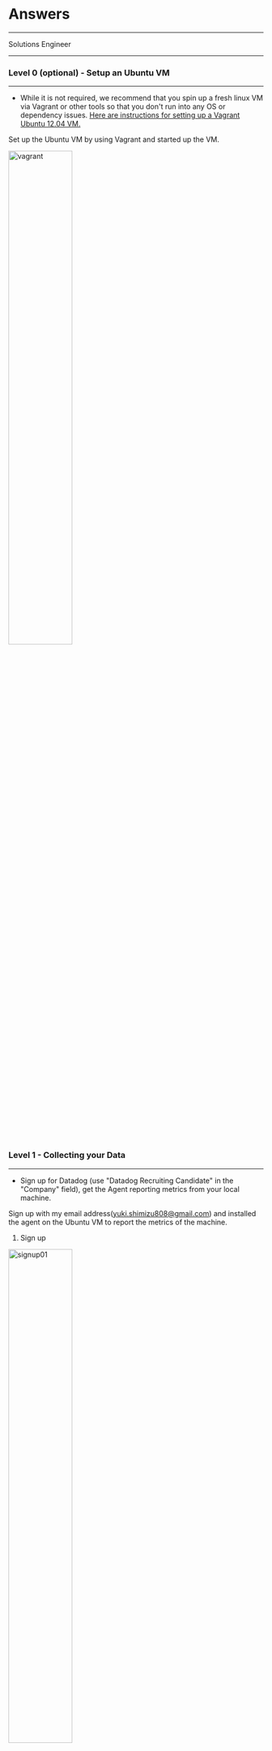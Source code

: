 # Answers
___

Solutions Engineer
___


### Level 0 (optional) - Setup an Ubuntu VM
---

* While it is not required, we recommend that you spin up a fresh linux VM via Vagrant or other tools so that you don't run into any OS or dependency issues. [Here are instructions for setting up a Vagrant Ubuntu 12.04 VM.](https://www.vagrantup.com/docs/getting-started/)

Set up the Ubuntu VM by using Vagrant and started up the VM.

<img src="https://raw.githubusercontent.com/yuki0808/Images/master/20170902/20170902_000.png" width="50%" height="50%" alt="vagrant" title="vagrant">

### Level 1 - Collecting your Data
---
* Sign up for Datadog (use "Datadog Recruiting Candidate" in the "Company" field), get the Agent reporting metrics from your local machine.

Sign up with my email address(yuki.shimizu808@gmail.com) and installed the agent on the Ubuntu VM to report the metrics of the machine.


1. Sign up

<img src="https://raw.githubusercontent.com/yuki0808/Images/master/20170902/20170902_001_01.png" width="50%" height="50%" alt="signup01" title="signup01">

2. Installed Agent
 
Get API Key

<img src="https://raw.githubusercontent.com/yuki0808/Images/master/20170902/20170902_003.png" width="50%" height="50%" alt="installagent02" title="installagent02">

 Install Agent on VM

<img src="https://raw.githubusercontent.com/yuki0808/Images/master/20170902/20170902_004.png" width="50%" height="50%" alt="installagent03" title="installagent03">

<img src="https://raw.githubusercontent.com/yuki0808/Images/master/20170902/20170902_005.png" width="50%" height="50%" alt="installagent04" title="installagent04">

3. Dashboad Report Screen
 
  <img src="https://raw.githubusercontent.com/yuki0808/Images/master/20170902/20170902_006.png" width="50%" height="50%" alt="dashboard01" title="dashboard01">
 
  <img src="https://raw.githubusercontent.com/yuki0808/Images/master/20170902/20170902_007.png" width="50%" height="50%" alt="dashboard02" title="dashboard02">
 


* Bonus question: In your own words, what is the Agent?

The Datadog Agent is a software which developed in Python language and runs on various platforms such as Windows, Linux(CentOS, RedHat, Ubuntu...), and MacOS.
It collects the machine's system resources, data, metric, and events (e.g. CPU, Memory, Disk IO, Networking Usage) .
The agent gathers the machine's data and send the data to Datadog to monitor the machine's performance.


* Add tags in the Agent config file and show us a screenshot of your host and its tags on the Host Map page in Datadog.

1. Edit Agent config File

Agent config file on the VM

```
/etc/dd-agent/datadog.conf
```

Edit the config file to add tags.

  <img src="https://raw.githubusercontent.com/yuki0808/Images/master/20170902/20170902_008_01.png" width="50%" height="50%" alt="conffile01" title="conffile01">
 
  <img src="https://raw.githubusercontent.com/yuki0808/Images/master/20170902/20170902_008_02.png" width="50%" height="50%" alt="conffile02" title="conffile02">

Diff result of between the original file and edited file
  <img src="https://raw.githubusercontent.com/yuki0808/Images/master/20170902/20170902_008_03.png" width="50%" height="50%" alt="conffile03" title="conffile03">


2. Edit Agent config File

Before add the tags.

<img src="https://raw.githubusercontent.com/yuki0808/Images/master/20170902/20170902_008.png" width="50%" height="50%" alt="conffile04" title="conffile04">

After add the tags.

<img src="https://raw.githubusercontent.com/yuki0808/Images/master/20170902/20170902_009.png" width="50%" height="50%" alt="conffile05" title="conffile05">

* Install a database on your machine (MongoDB, MySQL, or PostgreSQL) and then install the respective Datadog integration for that database.

1. Install MySQL Datbase on the VM.

<img src="https://raw.githubusercontent.com/yuki0808/Images/master/20170902/20170902_010.png" width="50%" height="50%" alt="mysql01" title="mysql01">

<img src="https://raw.githubusercontent.com/yuki0808/Images/master/20170902/20170902_011.png" width="50%" height="50%" alt="mysql02" title="mysql02">


2. Install the respective Datadog integration for MySQL. 
 
Create the datadog user and grant privileges.

<img src="https://raw.githubusercontent.com/yuki0808/Images/master/20170902/20170902_012.png" width="50%" height="50%" alt="mysql03" title="mysql03">

<img src="https://raw.githubusercontent.com/yuki0808/Images/master/20170902/20170902_013.png" width="50%" height="50%" alt="mysql04" title="mysql04">

Create and edit the mysql configuration file.

```
/etc/dd-agent/conf.d/mysql.yaml
```

<img src="https://raw.githubusercontent.com/yuki0808/Images/master/20170902/20170902_014.png" width="50%" height="50%" alt="mysql05" title="mysql05">

Restart Agent

<img src="https://raw.githubusercontent.com/yuki0808/Images/master/20170902/20170902_015.png" width="50%" height="50%" alt="mysql06" title="mysql06">

Check the status by using [info] command.

<img src="https://raw.githubusercontent.com/yuki0808/Images/master/20170902/20170902_016.png" width="50%" height="50%" alt="mysql07" title="mysql07">


3. Dashboard Report

See the dashboard report so that the mysql joined the part of the metric targets.

<img src="https://raw.githubusercontent.com/yuki0808/Images/master/20170902/20170902_017.png" width="50%" height="50%" alt="mysql07" title="mysql07">


* Write a custom Agent check that samples a random value. Call this new metric: `test.support.random`

1. Create and edit the custom agent check file.

```
/etc/dd-agent/checks.d/test_random.py
```
<img src="https://raw.githubusercontent.com/yuki0808/Images/master/20170902/20170902_018.png" width="50%" height="50%" alt="custage01" title="custage01">


2. Create and edit the config file.

```
/etc/dd-agent/conf.d/test_random.yaml
```
<img src="https://raw.githubusercontent.com/yuki0808/Images/master/20170902/20170902_019.png" width="50%" height="50%" alt="custage02" title="custage02">

3. Validate the custome agent check

<img src="https://raw.githubusercontent.com/yuki0808/Images/master/20170902/20170902_020.png" width="50%" height="50%" alt="custage03" title="custage03">

4. Check the new metric `test.support.random` is monitoring on Datadog.

<img src="https://raw.githubusercontent.com/yuki0808/Images/master/20170902/20170902_020_01.png" width="50%" height="50%" alt="custage04" title="custage04">


### Level 2 - Visualizing your Data
---
* Since your database integration is reporting now, clone your database integration dashboard and add additional database metrics to it as well as your `test.support.random` metric from the custom Agent check.

1. Clone the database dashboard.

<img src="https://raw.githubusercontent.com/yuki0808/Images/master/20170902/20170902_022.png" width="50%" height="50%" alt="clone01" title="clone01">

<img src="https://raw.githubusercontent.com/yuki0808/Images/master/20170902/20170902_023.png" width="50%" height="50%" alt="clone02" title="clone02">

<img src="https://raw.githubusercontent.com/yuki0808/Images/master/20170902/20170902_024.png" width="50%" height="50%" alt="clone03" title="clone03">


2. Add `test.support.random` metric to the cloned dashboard.

<img src="https://raw.githubusercontent.com/yuki0808/Images/master/20170902/20170902_025.png" width="50%" height="50%" alt="clone04" title="clone04">

<img src="https://raw.githubusercontent.com/yuki0808/Images/master/20170902/20170902_026.png" width="50%" height="50%" alt="clone05" title="clone05">

<img src="https://raw.githubusercontent.com/yuki0808/Images/master/20170902/20170902_027.png" width="50%" height="50%" alt="clone06" title="clone06">

<img src="https://raw.githubusercontent.com/yuki0808/Images/master/20170902/20170902_028.png" width="50%" height="50%" alt="clone07" title="clone07">


* Bonus question: What is the difference between a timeboard and a screenboard?

■Timeboards 

All graphs are always scoped to the same time and graphs will always appear in a grid-like fashion. This makes them generally better for troubleshooting and correlation. Graphs from a TimeBoard can be shared individually.

■ScreenBoards 

These are flexible, far more customizable and are great for getting a high-level look into a system. They are created with drag-and-drop widgets, which can each have a different time frame.
ScreenBoards can be shared as a whole live and as a read-only entity, whereas TimeBoards cannot.


* Take a snapshot of your `test.support.random` graph and draw a box around a section that shows it going above 0.90. Make sure this snapshot is sent to your email by using the @notification

1. Set the line maker at 0.9 so easy-to-recognize to find the alert metric values.

<img src="https://raw.githubusercontent.com/yuki0808/Images/master/20170902/20170902_029_01.png" width="50%" height="50%" alt="checkvalue01" title="checkvalue01">

2. Took a snapshot of the graph status and drew the box(above 0.90) and sent via email notification(I used my other email to confirm that I get the email from the notification correctly).

<img src="https://raw.githubusercontent.com/yuki0808/Images/master/20170902/20170902_029.png" width="50%" height="50%" alt="checkvalue02" title="checkvalue02">

<img src="https://raw.githubusercontent.com/yuki0808/Images/master/20170902/20170902_030.png" width="50%" height="50%" alt="checkvalue03" title="checkvalue03">

<img src="https://raw.githubusercontent.com/yuki0808/Images/master/20170902/20170902_031.png" width="50%" height="50%" alt="checkvalue04" title="checkvalue04">


### Level 3 - Alerting on your Data
---
Since you've already caught your test metric going above 0.90 once, you don't want to have to continually watch this dashboard to be alerted when it goes above 0.90 again.  So let's make life easier by creating a monitor.  
* Set up a monitor on this metric that alerts you when it goes above 0.90 at least once during the last 5 minutes

Set the monitor on the metric like the screenshots below. [Monitors]->[New Monitor]->[Metric].

<img src="https://raw.githubusercontent.com/yuki0808/Images/master/20170902/20170902_033.png" width="50%" height="50%" alt="alert01" title="alert01">

Export JSON file

<img src="https://raw.githubusercontent.com/yuki0808/Images/master/20170902/20170902_034.png" width="50%" height="50%" alt="alert02" title="alert02">

```
{
	"name": "Alerting Test Random Value over 0.9",
	"type": "metric alert",
	"query": "max(last_5m):avg:test.support.random{*} > 0.9",
	"message": " [ALERT]Caught the test metric value which is going above 0.90. @yuki.shimizu808@gmail.com",
	"tags": [
		"*"
	],
	"options": {
		"timeout_h": 0,
		"notify_no_data": false,
		"no_data_timeframe": 10,
		"notify_audit": true,
		"require_full_window": false,
		"new_host_delay": 300,
		"include_tags": false,
		"escalation_message": "",
		"locked": false,
		"renotify_interval": "0",
		"evaluation_delay": "",
		"thresholds": {
			"critical": 0.9
		}
	}
}
```

* Bonus points:  Make it a multi-alert by host so that you won't have to recreate it if your infrastructure scales up.  

From the metric setting screen, change the settig value "Simple alert" to "Multi alert" from the dropdown menu at Step 2 [Define the metric].

<img src="https://raw.githubusercontent.com/yuki0808/Images/master/20170902/20170902_035.png" width="50%" height="50%" alt="alert03" title="alert03">


* Give it a descriptive monitor name and message (it might be worth it to include the link to your previously created dashboard in the message).  Make sure that the monitor will notify you via email.

From the metric setting screen, edit the message as the screenshot below at Step 4 [Say what's happening].
To descriptive the message I added the server's hostname and IP address on the title part and added the link to my dashboard on the message part.

<img src="https://raw.githubusercontent.com/yuki0808/Images/master/20170902/20170902_036.png" width="50%" height="50%" alt="alert04" title="alert04">

Export JSON file

<img src="https://raw.githubusercontent.com/yuki0808/Images/master/20170902/20170902_037.png" width="50%" height="50%" alt="alert05" title="alert05">

```
{
	"name": "Alerting Test Random Value over 0.9 on HOST {{host.name}}  {{host.ip}} ",
	"type": "metric alert",
	"query": "max(last_5m):avg:test.support.random{*} by {host} > 0.9",
	"message": " [ALERT]Caught the test metric value which is going above 0.90. \n\nRefer URL below...\nhttps://app.datadoghq.com/dash/351905/custom-metrics---mysql-cloned?live=true&page=0&is_auto=false&from_ts=1504338822746&to_ts=1504342422746&tile_size=m&fullscreen=false \n\n@yuki.shimizu808@gmail.com ",
	"tags": [
		"*"
	],
	"options": {
		"timeout_h": 0,
		"notify_no_data": false,
		"no_data_timeframe": 10,
		"notify_audit": true,
		"require_full_window": false,
		"new_host_delay": 300,
		"include_tags": false,
		"escalation_message": "",
		"locked": false,
		"renotify_interval": "0",
		"evaluation_delay": "",
		"thresholds": {
			"critical": 0.9
		}
	}
}
```

* This monitor should alert you within 15 minutes. So when it does, take a screenshot of the email that it sends you.

The screenshot below is the alert mail that I got from Datadog monitor.

<img src="https://raw.githubusercontent.com/yuki0808/Images/master/20170902/20170902_038.png" width="50%" height="50%" alt="alert06" title="alert06">


* Bonus: Since this monitor is going to alert pretty often, you don't want to be alerted when you are out of the office. Set up a scheduled downtime for this monitor that silences it from 7pm to 9am daily. Make sure that your email is notified when you schedule the downtime and take a screenshot of that notification.

To set up the scheduled downtime, I set up the settings as screenshot below. 
[Monitors]->[Manage Downtime]->[Schedule Downtime]

<img src="https://raw.githubusercontent.com/yuki0808/Images/master/20170902/20170902_039.png" width="50%" height="50%" alt="alert07" title="alert07">

The screenshot below is the  mail that I got from Datadog monitor on downtime.

<img src="https://raw.githubusercontent.com/yuki0808/Images/master/20170902/20170902_040.png" width="50%" height="50%" alt="alert08" title="alert08">
